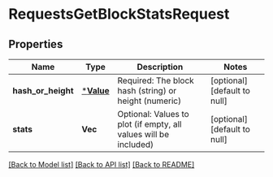 # RequestsGetBlockStatsRequest

## Properties
Name | Type | Description | Notes
------------ | ------------- | ------------- | -------------
**hash_or_height** | [***Value**](Value.md) | Required: The block hash (string) or height (numeric) | [optional] [default to null]
**stats** | **Vec<String>** | Optional: Values to plot (if empty, all values will be included) | [optional] [default to null]

[[Back to Model list]](../README.md#documentation-for-models) [[Back to API list]](../README.md#documentation-for-api-endpoints) [[Back to README]](../README.md)


